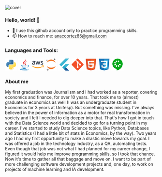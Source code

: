 ![cover](https://i.imgur.com/pLq6X8i.png)

### Hello, world! 👋
- :notebook: I use this github account only to practice programming skills.
- :mailbox: How to reach me: anaccortez85@gmail.com

<h3 align="left">Languages and Tools:</h3>
<p align="left"> 
<img src="https://github.com/devicons/devicon/blob/master/icons/python/python-original.svg" alt="python" width="40" height="40"/> 
<img src="https://github.com/devicons/devicon/blob/master/icons/java/java-original.svg" alt="java" width="40" height="40"/>
<img src="https://github.com/devicons/devicon/blob/master/icons/amazonwebservices/amazonwebservices-original-wordmark.svg" alt="aws" width="40" height="40"/>
<img src="https://github.com/devicons/devicon/blob/master/icons/jupyter/jupyter-original.svg" alt="jupyter" width="40" height="40"/>
<img src="https://github.com/devicons/devicon/blob/master/icons/flutter/flutter-original.svg" alt="flutter" width="40" height="40"/>
<img src="https://github.com/devicons/devicon/blob/master/icons/git/git-original.svg" alt="git" width="40" height="40"/>
<img src="https://github.com/devicons/devicon/blob/master/icons/html5/html5-original.svg" alt="html" width="40" height="40"/>
<img src="https://github.com/devicons/devicon/blob/master/icons/css3/css3-original.svg" alt="css" width="40" height="40"/>
<img src="https://github.com/devicons/devicon/blob/master/icons/cucumber/cucumber-plain.svg" alt="cucumber" width="40" height="40"/>
</p>

### About me
My first graduation was Journalism and I had worked as a reporter, covering economics and finance, for over 10 years. That took me to (almost) graduate in economics as well (I was an undergraduate student in Economics for 3 years at Unifesp). 
But something was missing. I've always believed in the power of information as a motor for real transformation in society and I felt I needed to dig deeper into that. That's how I got in touch with the Data Science world and decided to go for a turning point in my career. 
I've started to study Data Science topics, like Python, Databases and Statistics (I had a little bit of stats in Economics, by the way). Two years ago I had my first opportunity to make a drastic move towards my goal. I was offered a job in the technology industry, as a QA, automating tests. Even though that job was not what I had planned for my career change, I figured it would help me improve programming skills, so I took that chance.
Now it's time to gather all that baggage and move on. I want to be part of more challenging software development projects and, one day, to work on projects of machine learning and IA development.
